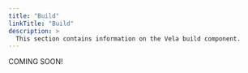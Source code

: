 ```yaml
---
title: "Build"
linkTitle: "Build"
description: >
  This section contains information on the Vela build component.
---
```


COMING SOON!

